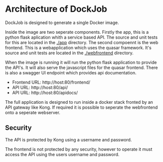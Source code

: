 # Architecture of DockJob

DockJob is designed to generate a single Docker image.

Inside the image are two seperate components. Firstly the app, this is a python flask aplication whith a service based API. The source and unit tests for this are located in the [./app](./app) directory. The second compoennt is the web frontend. This is a webapplication which uses the quasar framework. It's source and unit tests are located in the [./webfrontend](./webfrontend) directory.

When the image is running it will run the python flask application to provide the API's. It will also serve the javascript files for the quasar frontend. There is also a swagger UI endpoint which provides api documentation.

 - Frontend URL: http://host:80/frontend/
 - API URL: http://host:80/api/
 - API URL: http://host:80/apidocs/

The full application is designed to run inside a docker stack fronted by an API gateway like Kong. If required it is possible to seperate the webfrontend onto a seperate webserver.

## Security

The API is protected by Kong using a username and password.

The frontend is not protected by any security, however to operate it must access the API using the users username and password.

